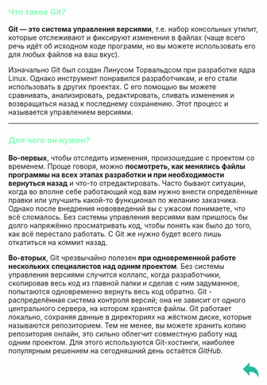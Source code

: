


### <span style="color:#8FB">Что такое Git? 
**Git — это система управления версиями**, т.е. набор консольных утилит, которые отслеживают и фиксируют изменения в файлах (чаще всего речь идёт об исходном коде программ, но вы можете использовать его для любых файлов на ваш вкус). 

Изначально Git был создан Линусом Торвальдсом при разработке ядра Linux. Однако инструмент понравился разработчикам, и его стали использовать в других проектах. С его помощью вы можете сравнивать, анализировать, редактировать, сливать изменения и возвращаться назад к последнему сохранению. Этот процесс и называется управлением версиями.

---
### <span style="color:#8FB">Для чего он нужен? 

**Во-первых**, чтобы отследить изменения, произошедшие с проектом со временем. Проще говоря, можно **посмотреть, как менялись файлы программы на всех этапах разработки и при необходимости вернуться назад** и что-то отредактировать. Часто бывают ситуации, когда во вполне себе работающий код вам нужно внести определённые правки или улучшить какой-то функционал по желанию заказчика. Однако после внедрения нововведений вы с ужасом понимаете, что всё сломалось. Без системы управления версиями вам пришлось бы долго напряжённо просматривать код, чтобы понять как было до того, как всё перестало работать. С Git же нужно будет всего лишь откатиться на коммит назад.

**Во-вторых**, Git чрезвычайно полезен **при одновременной работе нескольких специалистов над одним проектом**. Без системы управления версиями случится коллапс, когда разработчики, скопировав весь код из главной папки и сделав с ним задуманное, попытаются одновременно вернуть весь код обратно.
Git - распределённая система контроля версий; она не зависит от одного центрального сервера, на котором хранятся файлы. Git работает локально, сохраняя данные в директориях на жёстком диске, которые называются репозиторием. Тем не менее, вы можете хранить копию репозитория онлайн, это сильно облегчит совместную работу над одним проектом. Для этого используются Git-хостинги, наиболее популярным решением на сегодняшний день остаётся _GitHub_. <p align = "right">[![back](./assets/arrows1.png)](./readme.md "Назад к содержанию")</p>